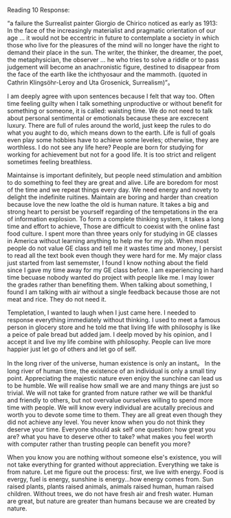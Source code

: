 Reading 10 Response: 

“a failure the Surrealist painter Giorgio de Chirico noticed as early as 1913:
In the face of the increasingly materialist and pragmatic orientation of our age … it would not be eccentric in future to 
contemplate a society in which those who live for the pleasures of the mind will no longer have the right to demand their 
place in the sun. The writer, the thinker, the dreamer, the poet, the metaphysician, the observer … he who tries to solve 
a riddle or to pass judgement will become an anachronistic figure, destined to disappear from the face of the earth like 
the ichthyosaur and the mammoth. (quoted in Cathrin Klingsöhr-Leroy and Uta Grosenick, Surrealism)”。

I am deeply agree with upon sentences because I felt that way too. Often time feeling guilty when I talk something unproductive
or without benefit for something or someone, it is called: waisting time. We do not need to talk about personal sentimental or
emotionals because these are excrecent luxury. There are full of rules around the world, just keep the rules to do what you 
aught to do, which means down to the earth. Life is full of goals even play some hobbies have to achieve some leveles; 
otherwise, they are worthless. I do not see any life here? People are born for studying for working for achievement but 
not for a good life. It is too strict and religent sometimes feeling breathless. 

Maintainse is important definitely, but people need stimulation and ambition to do something to feel they are great and alive. Life are boredom for most of the time and we repeat things every day. We need energy and novety to delight the indefinite 
ruitines. Maintain are boring and harder than creation because love the new loathe the old is human nature. It takes a big 
and strong heart to persist be yourself regarding of the tempetations in the era of information explosion. To form a complete
thinking system, it takes a long time and effort to achieve, Those are difficult to coexist with the online fast food culture.
I spent more than three years only for studying in GE classes in America without learning anything to help me for my job. 
When most people do not value GE class and tell me it wastes time and money, I persist to read all the text book even though
they were hard for me. My major class just started from last sememster, I found I know nothing about the field since I gave my time away for my GE class before. I am experiencing in hard time becuase nobody wanted do project with people like me. I may 
lower the grades rather than benefiting them. When talking about something, I found I am talking with air without a single
feedback because those are not meat and rice. They do not need it. 

Templetation, I wanted to laugh when I just came here. I needed to response everything immediately without thinking. I used to
meet a famous person in glocery store and he told me that living life with philosophy is like a peice of pale bread but added jam. I deelp moved by his opinion, and I accept it and live my life combine with philosophy. People can live more happier just let go of others and let go of self. 

In the long river of the universe, human existence is only an instant。 In the long river of human time, the existence of an individual is only a small tiny point. Appreciating the majestic nature even enjoy the sunchine can lead us to be humble. We
will realise how small we are and many things are just so trivial. We will not take for granted from nature rather we will
be thankful and friendly to others, but not overvalue ourselves willing to spend more time with people. We will know every individual are acutally precious and worth you to devote some time to them. They are all great even though they did not achieve any level. You never know when you do not think they deserve your time. Everyone should ask self one question: how great you are? what you have to deserve other to take? what makes you feel worth with computer rather than trusting people can benefit you more?

When you know you are nothing without someone else's existence, you will not take everything for granted without appreciation.
Everything we take is from nature. Let me figure out the process: first, we live with energy. Food is evergy, fuel is energy,
sunshine is energy...how energy comes from. Sun raised plants, plants raised animals, animals raised human, human raised 
children. Without trees, we do not have fresh air and fresh water. Human are great, but nature are greater than humans because
we are created by nature. 


